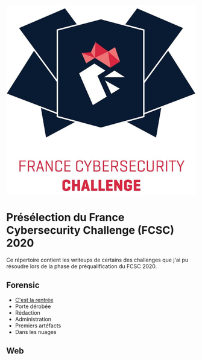 ![FCSC 2020 LOGO](logo.png)

#  Présélection du France Cybersecurity Challenge (FCSC) 2020

Ce répertoire contient les writeups de certains des challenges que j'ai pu résoudre lors de la phase de préqualification du FCSC 2020.



## Forensic

* [C'est la rentrée](./forensic/Academie_de_l_investigation/C_est_la_rentree.md) 
* Porte dérobée 
* Rédaction
* Administration
* Premiers artéfacts
* Dans les nuages

## Web

